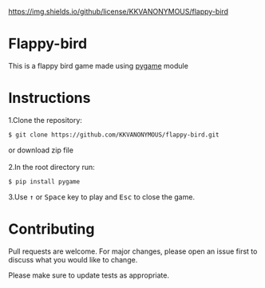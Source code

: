 https://img.shields.io/github/license/KKVANONYMOUS/flappy-bird
# Flappy-bird
This is a flappy bird game made using <a href="https://www.pygame.org/news">pygame</a> module
# Instructions

1.Clone the repository:<br>
```bash
$ git clone https://github.com/KKVANONYMOUS/flappy-bird.git
```
 or download zip file<br>
 <br>
2.In the root directory run:
```bash
$ pip install pygame
 ```
3.Use <kbd>&uarr;</kbd> or <kbd>Space</kbd> key to play and <kbd>Esc</kbd> to close the game.

# Contributing
Pull requests are welcome. For major changes, please open an issue first to discuss what you would like to change.

Please make sure to update tests as appropriate.
